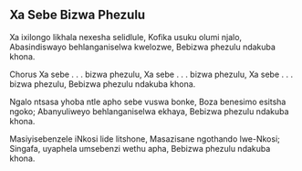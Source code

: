 ## Xa Sebe Bizwa Phezulu

Xa ixilongo likhala nexesha selidlule,
Kofika usuku olumi njalo,
Abasindiswayo behlanganiselwa kwelozwe,
Bebizwa phezulu ndakuba khona.

Chorus
Xa sebe . . . bizwa phezulu,
Xa sebe . . . bizwa phezulu,
Xa sebe . . . bizwa phezulu,
Bebizwa phezulu ndakuba khona.

Ngalo ntsasa yhoba ntle apho sebe vuswa bonke,
Boza benesimo esitsha ngoko;
Abanyuliweyo behlanganiselwa ekhaya,
Bebizwa phezulu ndakuba khona.

Masiyisebenzele iNkosi lide litshone,
Masazisane ngothando lwe-Nkosi;
Singafa, uyaphela umsebenzi wethu apha,
Bebizwa phezulu ndakuba khona.

